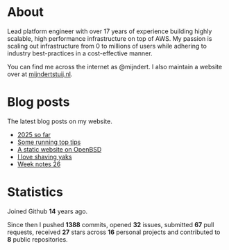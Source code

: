 # About

Lead platform engineer with over 17 years of experience building highly scalable, high performance infrastructure on top of AWS. My passion is scaling out infrastructure from 0 to millions of users while adhering to industry best-practices in a cost-effective manner.

You can find me across the internet as @mijndert. I also maintain a website over at [mijndertstuij.nl](https://mijndertstuij.nl/).

# Blog posts

The latest blog posts on my website.

<!-- BLOGPOSTS:START -->
- [2025 so far](https://mijndertstuij.nl/posts/2025-so-far/)
- [Some running top tips](https://mijndertstuij.nl/posts/some-running-top-tips/)
- [A static website on OpenBSD](https://mijndertstuij.nl/posts/static-website-on-openbsd/)
- [I love shaving yaks](https://mijndertstuij.nl/posts/i-love-shaving-yaks/)
- [Week notes 26](https://mijndertstuij.nl/weeknotes/week-notes-26/)
<!-- BLOGPOSTS:END -->

# Statistics

Joined Github **14** years ago.

Since then I pushed **1388** commits, opened **32** issues, submitted **67** pull requests, received **27** stars across **16** personal projects and contributed to **8** public repositories.
